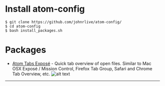 # Install atom-config

```
$ git clone https://github.com/johnrlive/atom-config/
$ cd atom-config
$ bash install_packages.sh
```

# Packages

- [Atom Tabs Exposé](https://atom.io/packages/expose/) - Quick tab overview of open files. Similar to Mac OSX Exposé / Mission Control, Firefox Tab Group, Safari and Chrome Tab Overview, etc.
![alt text](https://i.github-camo.com/ebe00b0f6d52cf01dba5fd0a0ec3ae861222c4a3/68747470733a2f2f7261772e67697468756275736572636f6e74656e742e636f6d2f6d726f64616c67616172642f61746f6d2d6578706f73652f6d61737465722f73637265656e73686f74732f707265766965772e706e67 "expose")
___
